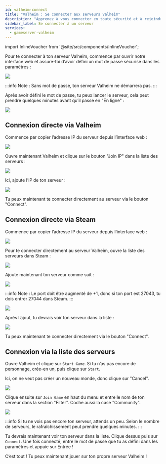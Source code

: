 ```yaml
---
id: valheim-connect
title: "Valheim : Se connecter aux serveurs Valheim"
description: "Apprenez à vous connecter en toute sécurité et à rejoindre votre serveur Valheim via l’interface web, le client Valheim ou Steam → Découvrez-le maintenant"
sidebar_label: Se connecter à un serveur
services:
  - gameserver-valheim
---
```


import InlineVoucher from '@site/src/components/InlineVoucher';

<InlineVoucher />

Pour te connecter à ton serveur Valheim, commence par ouvrir notre interface web et assure-toi d’avoir défini un mot de passe sécurisé dans les paramètres :

![](https://screensaver01.zap-hosting.com/index.php/s/XC7Cxd2zt75jyap/preview)

:::info
Note : Sans mot de passe, ton serveur Valheim ne démarrera pas.
:::

Après avoir défini le mot de passe, tu peux lancer le serveur, cela peut prendre quelques minutes avant qu’il passe en "En ligne" :

![](https://screensaver01.zap-hosting.com/index.php/s/GZQRqpGC6GGaAXa/preview)

## Connexion directe via Valheim

Commence par copier l’adresse IP du serveur depuis l’interface web :

![](https://screensaver01.zap-hosting.com/index.php/s/KMkbMyx4bTQkLJT/preview)

Ouvre maintenant Valheim et clique sur le bouton "Join IP" dans la liste des serveurs :

![](https://screensaver01.zap-hosting.com/index.php/s/zqKp6sx5tEYRebx/preview)

Ici, ajoute l’IP de ton serveur :

![](https://screensaver01.zap-hosting.com/index.php/s/EniEzmaP3E9JpLp/preview)

Tu peux maintenant te connecter directement au serveur via le bouton "Connect".

## Connexion directe via Steam

Commence par copier l’adresse IP du serveur depuis l’interface web :

![](https://screensaver01.zap-hosting.com/index.php/s/FkYSA8AFm53d8kK/preview)

Pour te connecter directement au serveur Valheim, ouvre la liste des serveurs dans Steam :

![](https://screensaver01.zap-hosting.com/index.php/s/yHxMdtTBe7xTWeZ/preview)

Ajoute maintenant ton serveur comme suit :

![](https://screensaver01.zap-hosting.com/index.php/s/QQcjzriQ5K4Mj9k/preview)

:::info
Note : Le port doit être augmenté de +1, donc si ton port est 27043, tu dois entrer 27044 dans Steam.
:::

![](https://screensaver01.zap-hosting.com/index.php/s/RgsszmnKQLCnYSa/preview)

Après l’ajout, tu devrais voir ton serveur dans la liste :

![](https://screensaver01.zap-hosting.com/index.php/s/54XtiJzn7xndfPT/preview)

Tu peux maintenant te connecter directement via le bouton "Connect".

## Connexion via la liste des serveurs

Ouvre Valheim et clique sur `Start Game`. Si tu n’as pas encore de personnage, crée-en un, puis clique sur `Start`.

Ici, on ne veut pas créer un nouveau monde, donc clique sur "Cancel".

![](https://screensaver01.zap-hosting.com/index.php/s/ZnKWT8eXCcArMwX/preview)

Clique ensuite sur `Join Game` en haut du menu et entre le nom de ton serveur dans la section "Filter". Coche aussi la case "Community".

![](https://screensaver01.zap-hosting.com/index.php/s/kFmZP5wyFQbpLiR/preview)

:::info
Si tu ne vois pas encore ton serveur, attends un peu. Selon le nombre de serveurs, le rafraîchissement peut prendre quelques minutes.
:::

Tu devrais maintenant voir ton serveur dans la liste. Clique dessus puis sur `Connect`. Une fois connecté, entre le mot de passe que tu as défini dans les paramètres et appuie sur Entrée !

C’est tout ! Tu peux maintenant jouer sur ton propre serveur Valheim !

<InlineVoucher />